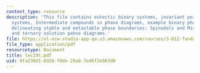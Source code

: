 ```yaml
---
content_type: resource
description: 'This file contains eutectic binary systems, invariant points in binary
  systems, Intermediate compounds in phase diagrams, example binary phase diagrams,
  delineating stable and metastable phase boundaries: Spinodals and Miscibility Gaps
  and ternary solution pahse diagrams.'
file: https://ol-ocw-studio-app-qa.s3.amazonaws.com/courses/3-012-fundamentals-of-materials-science-fall-2005/9fa239d16926f0de29a87ed6f2e963d0_lec19t.pdf
file_type: application/pdf
resourcetype: Document
title: lec19t.pdf
uid: 9fa239d1-6926-f0de-29a8-7ed6f2e963d0
---
```

